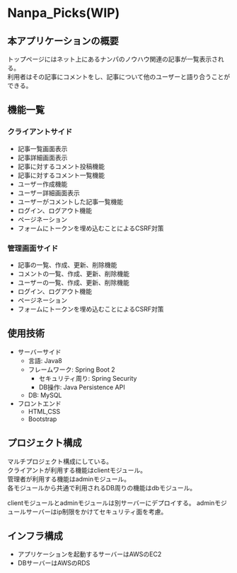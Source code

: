 # Nanpa_Picks(WIP)

## 本アプリケーションの概要
トップページにはネット上にあるナンパのノウハウ関連の記事が一覧表示される。  
利用者はその記事にコメントをし、記事について他のユーザーと語り合うことができる。

## 機能一覧
### クライアントサイド 
 - 記事一覧画面表示  
 - 記事詳細画面表示
 - 記事に対するコメント投稿機能
 - 記事に対するコメント一覧機能
 - ユーザー作成機能
 - ユーザー詳細画面表示
 - ユーザーがコメントした記事一覧機能
 - ログイン、ログアウト機能
 - ページネーション
 - フォームにトークンを埋め込むことによるCSRF対策
### 管理画面サイド
 - 記事の一覧、作成、更新、削除機能
 - コメントの一覧、作成、更新、削除機能
 - ユーザーの一覧、作成、更新、削除機能
 - ログイン、ログアウト機能
 - ページネーション
 - フォームにトークンを埋め込むことによるCSRF対策

## 使用技術
- サーバーサイド
    - 言語: Java8
    - フレームワーク: Spring Boot 2
        - セキュリティ周り: Spring Security
        - DB操作: Java Persistence API
    - DB: MySQL
 - フロントエンド
    - HTML,CSS
    - Bootstrap
    
## プロジェクト構成
マルチプロジェクト構成にしている。  
クライアントが利用する機能はclientモジュール。  
管理者が利用する機能はadminモジュール。  
各モジュールから共通で利用されるDB周りの機能はdbモジュール。

clientモジュールとadminモジュールは別サーバーにデプロイする。
adminモジュールサーバーはip制限をかけてセキュリティ面を考慮。

## インフラ構成
- アプリケーションを起動するサーバーはAWSのEC2
- DBサーバーはAWSのRDS
